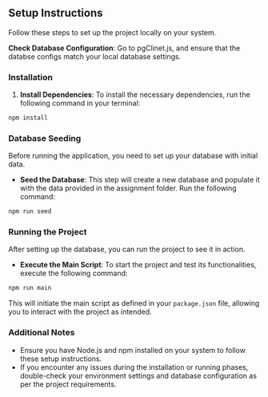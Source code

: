 ## Setup Instructions

Follow these steps to set up the project locally on your system.

**Check Database Configuration**: Go to pgClinet.js, and ensure that the databse configs match your local database settings.

### Installation

1. **Install Dependencies**: To install the necessary dependencies, run the following command in your terminal:

```bash
npm install
```

### Database Seeding

Before running the application, you need to set up your database with initial data.

- **Seed the Database**: This step will create a new database and populate it with the data provided in the assignment folder. Run the following command:

```bash
npm run seed
```

### Running the Project

After setting up the database, you can run the project to see it in action.

- **Execute the Main Script**: To start the project and test its functionalities, execute the following command:

```bash
npm run main
```

This will initiate the main script as defined in your `package.json` file, allowing you to interact with the project as intended.

### Additional Notes

- Ensure you have Node.js and npm installed on your system to follow these setup instructions.
- If you encounter any issues during the installation or running phases, double-check your environment settings and database configuration as per the project requirements.
